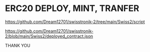 # ERC20 DEPLOY, MINT, TRANFER

https://github.com/Dream12701/swisstronik-2/tree/main/Swiss2/script

https://github.com/Dream12701/swisstronik-2/blob/main/Swiss2/deployed_contract.json

THANK YOU
